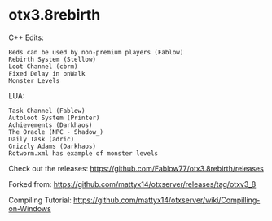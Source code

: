 # otx3.8rebirth

C++ Edits:

    Beds can be used by non-premium players (Fablow)
    Rebirth System (Stellow)
    Loot Channel (cbrm)
	Fixed Delay in onWalk
	Monster Levels
	
	

LUA:

    Task Channel (Fablow)
    Autoloot System (Printer)
    Achievements (Darkhaos)
    The Oracle (NPC - Shadow_)
    Daily Task (adric)
    Grizzly Adams (Darkhaos)
	Rotworm.xml has example of monster levels
	
Check out the releases:
https://github.com/Fablow77/otx3.8rebirth/releases

Forked from: https://github.com/mattyx14/otxserver/releases/tag/otxv3_8


Compiling Tutorial: https://github.com/mattyx14/otxserver/wiki/Compilling-on-Windows
